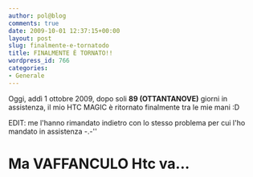 ```yaml
---
author: pol@blog
comments: true
date: 2009-10-01 12:37:15+00:00
layout: post
slug: finalmente-e-tornatodo
title: FINALMENTE È TORNATO!!
wordpress_id: 766
categories:
- Generale
---
```


Oggi, addì 1 ottobre 2009, dopo soli **89 (OTTANTANOVE)** giorni in assistenza, il mio HTC MAGIC è ritornato finalmente tra le mie mani :D

EDIT: me l'hanno rimandato indietro con lo stesso problema per cui l'ho mandato in assistenza -.-''


# Ma VAFFANCULO Htc va... 
